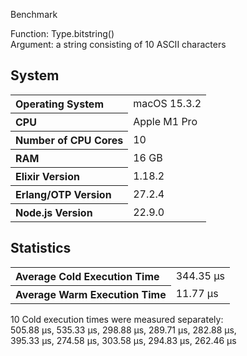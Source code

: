 Benchmark

Function: Type.bitstring()\
Argument: a string consisting of 10 ASCII characters

## System

<table>
  <tr>
    <th style="text-align: left;">Operating System</th>
    <td>macOS 15.3.2</td>
  </tr>
  <tr>
    <th style="text-align: left;">CPU</th>
    <td>Apple M1 Pro</td>
  </tr>
  <tr>
    <th style="text-align: left;">Number of CPU Cores</th>
    <td>10</td>
  </tr>
  <tr>
    <th style="text-align: left;">RAM</th>
    <td>16 GB</td>
  </tr>
  <tr>
    <th style="text-align: left;">Elixir Version</th>
    <td>1.18.2</td>
  </tr>
  <tr>
    <th style="text-align: left;">Erlang/OTP Version</th>
    <td>27.2.4</td>
  </tr>
  <tr>
    <th style="text-align: left;">Node.js Version</th>
    <td>22.9.0</td>
  </tr>
</table>

## Statistics

<table>
  <tr>
    <th style="text-align: left;">Average Cold Execution Time</th>
    <td>344.35 μs</td>
  </tr>
  <tr>
    <th style="text-align: left;">Average Warm Execution Time</th>
    <td>11.77 μs</td>
  </tr>
</table>

10 Cold execution times were measured separately:\
505.88 μs, 535.33 μs, 298.88 μs, 289.71 μs, 282.88 μs,\
395.33 μs, 274.58 μs, 303.58 μs, 294.83 μs, 262.46 μs
